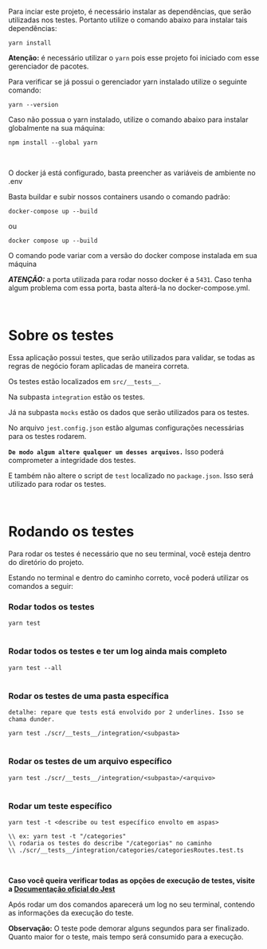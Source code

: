 Para inciar este projeto, é necessário instalar as dependências, que serão utilizadas nos testes. Portanto utilize o comando abaixo para instalar tais dependências:

````
yarn install
````


**Atenção:** é necessário utilizar o `yarn` pois esse projeto foi iniciado com esse gerenciador de pacotes.

Para verificar se já possui o gerenciador yarn instalado utilize o seguinte comando:

````
yarn --version
````

Caso não possua o yarn instalado, utilize o comando abaixo para instalar globalmente na sua máquina:

````
npm install --global yarn
````
<br>


O docker já está configurado, basta preencher as variáveis de ambiente no .env

Basta buildar e subir nossos containers usando o comando padrão:
````
docker-compose up --build
````

ou
````
docker compose up --build
````
O comando pode variar com a versão do docker compose instalada em sua máquina

***ATENÇÃO:*** a porta utilizada para rodar nosso docker é a `5431`.
Caso tenha algum problema com essa porta, basta alterá-la no docker-compose.yml.

<br>

# **Sobre os testes**

Essa aplicação possui testes, que serão utilizados para validar, se todas as regras de negócio foram aplicadas de maneira correta.

Os testes estão localizados em `src/__tests__`.

Na subpasta `integration` estão os testes.

Já na subpasta `mocks` estão os dados que serão utilizados para os testes.

No arquivo `jest.config.json` estão algumas configurações necessárias para os testes rodarem.

**`De modo algum altere qualquer um desses arquivos.`** Isso poderá comprometer a integridade dos testes.

E também não altere o script de `test` localizado no `package.json`. Isso será utilizado para rodar os testes.

<br>


# **Rodando os testes** 

Para rodar os testes é necessário que no seu terminal, você esteja dentro do diretório do projeto.

Estando no terminal e dentro do caminho correto, você poderá utilizar os comandos a seguir:

### Rodar todos os testes
````
yarn test
````
#
### Rodar todos os testes e ter um log ainda mais completo
````
yarn test --all
````
#

### Rodar os testes de uma pasta específica
`detalhe: repare que tests está envolvido por 2 underlines. Isso se chama dunder.`
````
yarn test ./scr/__tests__/integration/<subpasta>
````
#
### Rodar os testes de um arquivo específico
````
yarn test ./scr/__tests__/integration/<subpasta>/<arquivo>
````
#
### Rodar um teste específico
````
yarn test -t <describe ou test específico envolto em aspas>
````
````
\\ ex: yarn test -t "/categories"
\\ rodaria os testes do describe "/categorias" no caminho
\\ ./scr/__tests__/integration/categories/categoriesRoutes.test.ts
````

<br>


**Caso você queira verificar todas as opções de execução de testes, visite a [Documentação oficial do Jest](https://jestjs.io/docs/cli)**

Após rodar um dos comandos aparecerá um log no seu terminal, contendo as informações da execução do teste.

**Observação:** O teste pode demorar alguns segundos para ser finalizado. Quanto maior for o teste, mais tempo será consumido para a execução.

#

